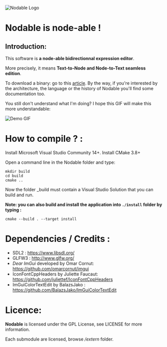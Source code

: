 ![Nodable Logo](https://www.dalle-cort.fr/wp-content/uploads/2019/07/2019_08_04_Nodable_Logo_V2.jpg)

Nodable is node-able !
======================

Introduction:
-------------

This software is **a node-able bidirectionnal expression editor**.

More precisely, it means **Text-to-Node and Node-to-Text seamless edition**.

To download a binary: go to this [article](https://www.dalle-cort.fr/nodable-node-oriented-programming/). By the way, if you're interested by the architecture, the language or the history of Nodable you'll find some documentation too.

You still don't understand what I'm doing? I hope this GIF will make this more understandable:

![Demo GIF](https://www.dalle-cort.fr/wp-content/uploads/2018/01/2019_06_06_Nodable_0.4.1wip_Berenger_Dalle-Cort.gif)


How to compile ? :
==================

Install Microsoft Visual Studio Community 14+.
Install CMake 3.8+

Open a command line in the Nodable folder and type:

```
mkdir build
cd build
cmake ..
```

Now the folder _build must contain a Visual Studio Solution that you can build and run.

**Note: you can also build and install the application into `./install` folder by typing :**
```
cmake --build . --target install
````

Dependencies / Credits :
==============

- SDL2 : https://www.libsdl.org/
- GLFW3 : http://www.glfw.org/
- *Dear ImGui* developed by Omar Cornut: https://github.com/omarcornut/imgui
- IconFontCppHeaders by Juliette Faucaut: https://github.com/juliettef/IconFontCppHeaders
- ImGuiColorTextEdit by BalazsJako : https://github.com/BalazsJako/ImGuiColorTextEdit

Licence:
=========
**Nodable** is licensed under the GPL License, see LICENSE for more information.

Each submodule are licensed, browse */extern* folder.
